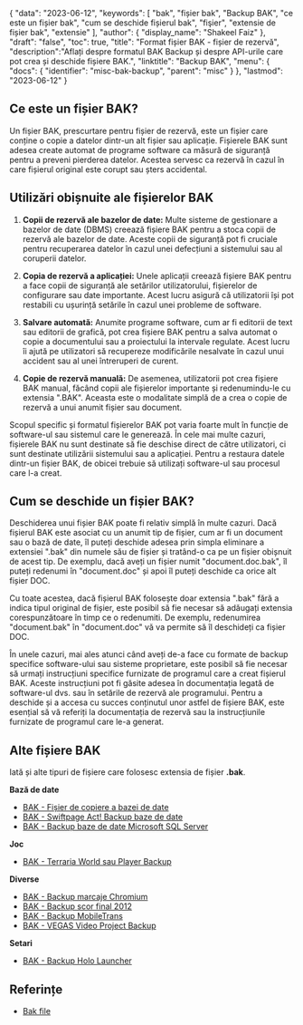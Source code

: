 {
"data": "2023-06-12",
  "keywords": [
"bak",
"fișier bak",
"Backup BAK",
"ce este un fișier bak",
"cum se deschide fișierul bak",
"fişier",
"extensie de fișier bak",
"extensie"
],
  "author": {
"display_name": "Shakeel Faiz"
},
"draft": "false",
"toc": true,
"title": "Format fișier BAK - fișier de rezervă",
  "description":"Aflați despre formatul BAK Backup și despre API-urile care pot crea și deschide fișiere BAK.",
"linktitle": "Backup BAK",
  "menu": {
    "docs": {
      "identifier": "misc-bak-backup",
      "parent": "misc"
}
},
"lastmod": "2023-06-12"
}

## Ce este un fișier BAK?

Un fișier BAK, prescurtare pentru fișier de rezervă, este un fișier care conține o copie a datelor dintr-un alt fișier sau aplicație. Fișierele BAK sunt adesea create automat de programe software ca măsură de siguranță pentru a preveni pierderea datelor. Acestea servesc ca rezervă în cazul în care fișierul original este corupt sau șters accidental.

## Utilizări obișnuite ale fișierelor BAK

1. **Copii de rezervă ale bazelor de date:** Multe sisteme de gestionare a bazelor de date (DBMS) creează fișiere BAK pentru a stoca copii de rezervă ale bazelor de date. Aceste copii de siguranță pot fi cruciale pentru recuperarea datelor în cazul unei defecțiuni a sistemului sau al coruperii datelor.

2. **Copia de rezervă a aplicației:** Unele aplicații creează fișiere BAK pentru a face copii de siguranță ale setărilor utilizatorului, fișierelor de configurare sau date importante. Acest lucru asigură că utilizatorii își pot restabili cu ușurință setările în cazul unei probleme de software.

3. **Salvare automată:** Anumite programe software, cum ar fi editorii de text sau editorii de grafică, pot crea fișiere BAK pentru a salva automat o copie a documentului sau a proiectului la intervale regulate. Acest lucru îi ajută pe utilizatori să recupereze modificările nesalvate în cazul unui accident sau al unei întreruperi de curent.

4. **Copie de rezervă manuală:** De asemenea, utilizatorii pot crea fișiere BAK manual, făcând copii ale fișierelor importante și redenumindu-le cu extensia ".BAK". Aceasta este o modalitate simplă de a crea o copie de rezervă a unui anumit fișier sau document.

Scopul specific și formatul fișierelor BAK pot varia foarte mult în funcție de software-ul sau sistemul care le generează. În cele mai multe cazuri, fișierele BAK nu sunt destinate să fie deschise direct de către utilizatori, ci sunt destinate utilizării sistemului sau a aplicației. Pentru a restaura datele dintr-un fișier BAK, de obicei trebuie să utilizați software-ul sau procesul care l-a creat.

## Cum se deschide un fișier BAK?

Deschiderea unui fișier BAK poate fi relativ simplă în multe cazuri. Dacă fișierul BAK este asociat cu un anumit tip de fișier, cum ar fi un document sau o bază de date, îl puteți deschide adesea prin simpla eliminare a extensiei ".bak" din numele său de fișier și tratând-o ca pe un fișier obișnuit de acest tip. De exemplu, dacă aveți un fișier numit "document.doc.bak", îl puteți redenumi în "document.doc" și apoi îl puteți deschide ca orice alt fișier DOC.

Cu toate acestea, dacă fișierul BAK folosește doar extensia ".bak" fără a indica tipul original de fișier, este posibil să fie necesar să adăugați extensia corespunzătoare în timp ce o redenumiti. De exemplu, redenumirea "document.bak" în "document.doc" vă va permite să îl deschideți ca fișier DOC.

În unele cazuri, mai ales atunci când aveți de-a face cu formate de backup specifice software-ului sau sisteme proprietare, este posibil să fie necesar să urmați instrucțiuni specifice furnizate de programul care a creat fișierul BAK. Aceste instrucțiuni pot fi găsite adesea în documentația legată de software-ul dvs. sau în setările de rezervă ale programului. Pentru a deschide și a accesa cu succes conținutul unor astfel de fișiere BAK, este esențial să vă referiți la documentația de rezervă sau la instrucțiunile furnizate de programul care le-a generat.

## Alte fișiere BAK

Iată și alte tipuri de fișiere care folosesc extensia de fișier **.bak**.

**Bază de date**
- [BAK - Fișier de copiere a bazei de date](/ro/database/bak/)
- [BAK - Swiftpage Act! Backup baze de date](/ro/database/bak-act/)
- [BAK - Backup baze de date Microsoft SQL Server](/ro/database/bak-sqlserver/)

**Joc**
- [BAK - Terraria World sau Player Backup](/ro/game/bak-terraria/)

**Diverse**
- [BAK - Backup marcaje Chromium](/ro/misc/bak-chromium/)
- [BAK - Backup scor final 2012](/ro/misc/bak-finale/)
- [BAK - Backup MobileTrans](/ro/misc/bak-mobiletrans/)
- [BAK - VEGAS Video Project Backup](/ro/misc/bak-vegas/)

**Setari**
- [BAK - Backup Holo Launcher](/ro/settings/bak-holo/)

## Referințe
* [Bak file](https://en.wikipedia.org/wiki/Bak_file)
